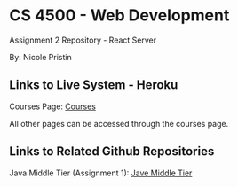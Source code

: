 # CS 4500 - Web Development
Assignment 2 Repository - React Server

By: Nicole Pristin

## Links to Live System - Heroku
Courses Page: [Courses](https://cs4550-s1-2018-react-npristin.herokuapp.com/courses)

All other pages can be accessed through the courses page.

## Links to Related Github Repositories
Java Middle Tier (Assignment 1): [Jave Middle Tier](https://github.com/npristin/cs4550-java-server-npristin)
